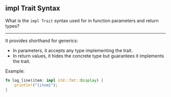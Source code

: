 ## impl Trait Syntax

What is the `impl Trait` syntax used for in function parameters and return types?

---

It provides shorthand for generics:

* In parameters, it accepts any type implementing the trait.
* In return values, it hides the concrete type but guarantees it implements the trait.

Example:

```rust
fn log_line(item: impl std::fmt::Display) {
    println!("{item}");
}
```

